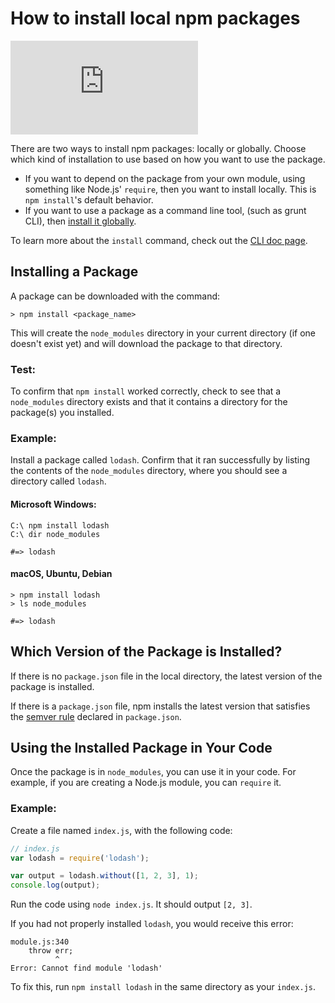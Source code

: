 <!--
title: 04 - How to install local npm packages that run locally
featured: true
-->

# How to install local npm packages

<iframe src="https://www.youtube.com/embed/JDSfqFFbNYQ" frameborder="0" allowfullscreen></iframe>

There are two ways to install npm packages: locally or globally. Choose which kind of installation to use based on how you want to use the package.

* If you want to depend on the package from your own module, using something like Node.js' `require`, then you want to install locally. This is `npm install`'s default behavior. 
* If you want to use a package as a command line tool, (such as grunt CLI), then [install it globally](/getting-started/installing-npm-packages-globally).

To learn more about the `install` command, check out the [CLI doc page][1].

## Installing a Package

A package can be downloaded with the command:

```
> npm install <package_name>
```

This will create the `node_modules` directory in your current directory (if one doesn't exist yet)
and will download the package to that directory.

### Test:

To confirm that `npm install` worked correctly, check to see that a `node_modules` directory exists and that it contains a directory for the package(s) you installed.

### Example:

Install a package called `lodash`. Confirm that it ran successfully by listing the contents of the `node_modules` directory, where you should see a directory called `lodash`.

#### Microsoft Windows:

```
C:\ npm install lodash
C:\ dir node_modules

#=> lodash
```
#### macOS, Ubuntu, Debian

```
> npm install lodash
> ls node_modules             

#=> lodash
```

## Which Version of the Package is Installed?

If there is no `package.json` file in the local directory, the latest version of the package is installed.

If there is a `package.json` file, npm installs the latest version that satisfies the [semver rule][2] declared in `package.json`.

## Using the Installed Package in Your Code

Once the package is in `node_modules`, you can use it in your code. For example, if you are creating a Node.js module, you can `require` it.

### Example:

Create a file named `index.js`, with the following code:

```javascript
// index.js
var lodash = require('lodash');

var output = lodash.without([1, 2, 3], 1);
console.log(output);
```

Run the code using `node index.js`. It should output `[2, 3]`.

If you had not properly installed `lodash`, you would receive this error:

```
module.js:340
    throw err;
          ^
Error: Cannot find module 'lodash'
```

To fix this, run `npm install lodash` in the same directory as your `index.js`.

[1]: /cli/install
[2]: /getting-started/semantic-versioning
